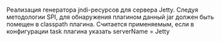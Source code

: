 Реализация генератора jndi-ресурсов для сервера Jetty. Следуя методологии SPI,
для обнаружения плагином данный jar должен быть помещен в classpath плагина.
Считается применяемым, если в конфигурации task плагина указать serverName = Jetty